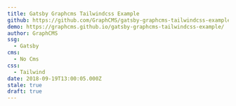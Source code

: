 ```yaml
---
title: Gatsby Graphcms Tailwindcss Example
github: https://github.com/GraphCMS/gatsby-graphcms-tailwindcss-example
demo: https://graphcms.github.io/gatsby-graphcms-tailwindcss-example/
author: GraphCMS
ssg:
  - Gatsby
cms:
  - No Cms
css:
  - Tailwind
date: 2018-09-19T13:00:05.000Z
stale: true
draft: true
---
```


